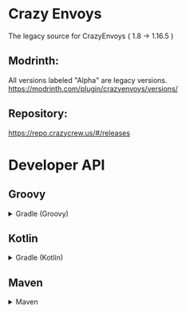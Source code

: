 # Crazy Envoys
The legacy source for CrazyEnvoys ( 1.8 -> 1.16.5 )

## Modrinth:
All versions labeled "Alpha" are legacy versions.
https://modrinth.com/plugin/crazyenvoys/versions/

## Repository:
https://repo.crazycrew.us/#/releases

# Developer API

## Groovy
<details>
 <summary>
   Gradle (Groovy)
 </summary>

```gradle
repositories {
    maven {
        url = "https://repo.crazycrew.us/releases"
    }
}
```

```gradle
dependencies {
    compileOnly "me.badbones69.crazyenvoys:crazyenvoys:1.4.17.1"
}
```
</details>

## Kotlin
<details>
 <summary>
   Gradle (Kotlin)
 </summary>

```gradle
repositories {
    maven("https://repo.crazycrew.us/releases")
}
```

```gradle
dependencies {
    compileOnly("me.badbones69.crazyenvoys", "crazyenvoys", "1.4.17.1")
}
```
</details>

## Maven
<details>
 <summary>
   Maven
 </summary>

```xml
<repository>
  <id>crazycrew</id>
  <url>https://repo.crazycrew.us/releases</url>
</repository>
```

```xml
<dependency>
  <groupId>me.badbones69.crazyenvoys</groupId>
  <artifactId>crazyenvoys</artifactId>
  <version>1.4.17.1</version>
 </dependency>
```
</details>